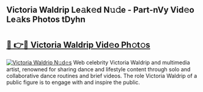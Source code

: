 ## Victoria Waldrip Le𝚊k𝚎d N𝚞𝚍e - Part-nVy Vid𝚎o Le𝚊ks Photos tDyhn

# <h2><a href="http://fbdlvg.evod.top/?m=Victoria+Waldrip">🔗 👉🔴 Victoria Waldrip Vid𝚎o Ph𝚘t𝚘s</a></h2>

[![Victoria Waldrip N𝚞d𝚎s](https://i.imgur.com/8V9OHl7.gif)](http://fbdlvg.evod.top/?m=Victoria+Waldrip)
Web celebrity Victoria Waldrip and multimedia artist, renowned for sharing dance and lifestyle content through solo and collaborative dance routines and brief videos. The role Victoria Waldrip of a public figure is to engage with and inspire the public. 
